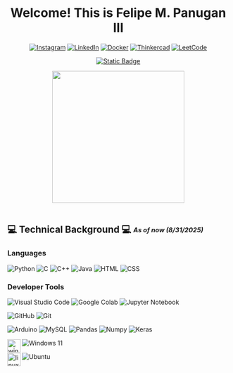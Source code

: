 <h1 align = "center" > Welcome! This is Felipe M. Panugan III </h1>
<div align="center">

[![Instagram](https://img.shields.io/badge/Instagram-%23E4405F.svg?logo=Instagram&logoColor=white)](https://www.instagram.com/f3rdnotturd/) 
[![LinkedIn](https://img.shields.io/badge/LinkedIn-%230077B5.svg?logo=LinkedIn&logoColor=white)](https://www.linkedin.com/in/felipepanuganiii/)
[![Docker](https://img.shields.io/badge/Docker-%230077B5.svg?logo=Docker&logoColor=white)](https://hub.docker.com/u/neoredcraft)
[![Thinkercad](https://img.shields.io/badge/Thinkercad-%230077B5.svg?logo=Thinkercad&logoColor=white)](https://www.tinkercad.com/users/jGYbviTBg5r?type=circuits)
[![LeetCode](https://img.shields.io/badge/LeetCode-%230077B5.svg?logo=LeetCode&logoColor=white)](https://leetcode.com/u/felipepanuganiii/)

<p align="center">
  
[![Static Badge](https://img.shields.io/badge/👉️%20Check%20out%20my%20Portfolio!%20👈️-8A2BE2)](https://neoredcraft.github.io/)

</p>

<img src= "https://cdn.dribbble.com/userupload/24090455/file/original-44d2d037ca9a45179a5237197cd6c31f.gif" height= "300px">


</div>
<br>
  <h2>
    💻 Technical Background 💻  
    <sub><sup><em>As of now (8/31/2025)</em></sup></sub>
  </h2>
<h3>Languages</h3>

![Python](https://img.shields.io/badge/python-3670A0?style=for-the-badge&logo=python&logoColor=ffdd54) 
![C](https://img.shields.io/badge/c-%2300599C.svg?style=for-the-badge&logo=c&logoColor=white) 
![C++](https://img.shields.io/badge/c++-%2300599C.svg?style=for-the-badge&logo=c%2B%2B&logoColor=white) 
![Java](https://img.shields.io/badge/java-%23ED8B00.svg?style=for-the-badge&logo=openjdk&logoColor=white) 
![HTML](https://img.shields.io/badge/html5-%23E34F26.svg?&style=for-the-badge&logo=html5&logoColor=white) 
![CSS](https://img.shields.io/badge/css3-%231572B6.svg?&style=for-the-badge&logo=css3&logoColor=white) 


<tab><h3>Developer Tools</h3>

![Visual Studio Code](https://img.shields.io/badge/Visual%20Studio%20Code-0078d7.svg?style=for-the-badge&logo=visual-studio-code&logoColor=white)
![Google Colab](https://img.shields.io/badge/google%20colab-%23F9AB00.svg?&style=for-the-badge&logo=google%20colab&logoColor=black)
![Jupyter Notebook](https://img.shields.io/badge/jupyter-%23F37626.svg?&style=for-the-badge&logo=jupyter&logoColor=white) 


![GitHub](https://img.shields.io/badge/github-%23121011.svg?style=for-the-badge&logo=github&logoColor=white) 
![Git](https://img.shields.io/badge/git-%23F05033.svg?style=for-the-badge&logo=git&logoColor=white) 


 ![Arduino](https://img.shields.io/badge/-Arduino-00979D?style=for-the-badge&logo=Arduino&logoColor=white)
 ![MySQL](https://img.shields.io/badge/mysql-%234479A1.svg?&style=for-the-badge&logo=mysql&logoColor=white)
 ![Pandas](https://img.shields.io/badge/pandas-%23150458.svg?&style=for-the-badge&logo=pandas&logoColor=white)
 ![Numpy](https://img.shields.io/badge/numpy-%23013243.svg?&style=for-the-badge&logo=numpy&logoColor=white)
 ![Keras](https://img.shields.io/badge/keras-%23D00000.svg?&style=for-the-badge&logo=keras&logoColor=white)
 
 


<img align="left" src="https://cdn.jsdelivr.net/gh/devicons/devicon/icons/windows8/windows8-original.svg" height="30" alt="windows logo"  />


![Windows 11](https://img.shields.io/badge/Windows%2011-003399.svg?style=for-the-badge&logo=Windows%2011&logoColor=white)

<img align="left" src="https://cdn.jsdelivr.net/gh/devicons/devicon/icons/linux/linux-original.svg" height="30" alt="linux logo"  />

![Ubuntu](https://img.shields.io/badge/Ubuntu-E95420?style=for-the-badge&logo=ubuntu&logoColor=white)






</div>

